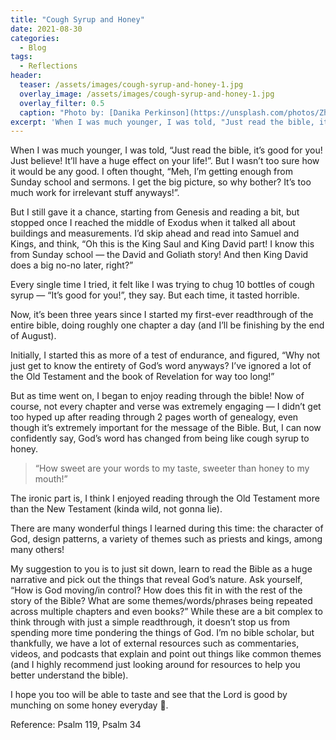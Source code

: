 ```yaml
---
title: "Cough Syrup and Honey"
date: 2021-08-30
categories:
  - Blog
tags:
  - Reflections
header:
  teaser: /assets/images/cough-syrup-and-honey-1.jpg
  overlay_image: /assets/images/cough-syrup-and-honey-1.jpg
  overlay_filter: 0.5
  caption: "Photo by: [Danika Perkinson](https://unsplash.com/photos/ZhA9vZQPTeE)"
excerpt: 'When I was much younger, I was told, "Just read the bible, it's good for you!..."'
---
```


When I was much younger, I was told, “Just read the bible, it’s good for you! Just believe! It’ll have a huge effect on your life!”. But I wasn’t too sure how it would be any good. I often thought, “Meh, I’m getting enough from Sunday school and sermons. I get the big picture, so why bother? It’s too much work for irrelevant stuff anyways!”.

But I still gave it a chance, starting from Genesis and reading a bit, but stopped once I reached the middle of Exodus when it talked all about buildings and measurements. I’d skip ahead and read into Samuel and Kings, and think, “Oh this is the King Saul and King David part! I know this from Sunday school — the David and Goliath story! And then King David does a big no-no later, right?”

Every single time I tried, it felt like I was trying to chug 10 bottles of cough syrup — “It’s good for you!”, they say. But each time, it tasted horrible.

Now, it’s been three years since I started my first-ever readthrough of the entire bible, doing roughly one chapter a day (and I’ll be finishing by the end of August).

Initially, I started this as more of a test of endurance, and figured, “Why not just get to know the entirety of God’s word anyways? I’ve ignored a lot of the Old Testament and the book of Revelation for way too long!”

But as time went on, I began to enjoy reading through the bible! Now of course, not every chapter and verse was extremely engaging — I didn’t get too hyped up after reading through 2 pages worth of genealogy, even though it’s extremely important for the message of the Bible. But, I can now confidently say, God’s word has changed from being like cough syrup to honey.

> “How sweet are your words to my taste, sweeter than honey to my mouth!”

The ironic part is, I think I enjoyed reading through the Old Testament more than the New Testament (kinda wild, not gonna lie).

There are many wonderful things I learned during this time: the character of God, design patterns, a variety of themes such as priests and kings, among many others!

My suggestion to you is to just sit down, learn to read the Bible as a huge narrative and pick out the things that reveal God’s nature. Ask yourself, “How is God moving/in control? How does this fit in with the rest of the story of the Bible? What are some themes/words/phrases being repeated across multiple chapters and even books?” While these are a bit complex to think through with just a simple readthrough, it doesn’t stop us from spending more time pondering the things of God. I’m no bible scholar, but thankfully, we have a lot of external resources such as commentaries, videos, and podcasts that explain and point out things like common themes (and I highly recommend just looking around for resources to help you better understand the bible).

I hope you too will be able to taste and see that the Lord is good by munching on some honey everyday 🍯.

Reference: Psalm 119, Psalm 34
